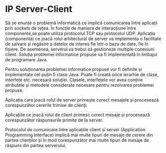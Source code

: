 # IP Server-Client
Să se enunțe o problemă informatică ce implică comunicarea între aplicații prin sockets de rețea. În funcție de maniera de interacțiune între componente,se poate utiliza protocolul TCP sau protocolul UDP. Aplicația (componenta) ce joacă rolul arhitectural de server va implementa o facilitate de salvare și regăsire a datelor de interes fie într-o baza de date, fie în fișiere. De asemenea, serverul va trebui să gestioneze multiple conexiuni client.
Soluția problemei informatice propuse va fi implementată în limbajul de programare Java.

Pentru soluționarea problemei informatice propuse vor fi definite și implementate
cel puțin 5 clase Java. Poate fi creată orice ierarhie de clase, interfețe etc. necesară soluției.
Clasele, interfețele vor avea conține atributele și metodele considerate necesare pentru
rezolvarea problemei propuse.

Aplicația care joacă rolul de server primește corect mesajele și procesează corespunzător cererile trimise de clienți.

Aplicațiile ce joacă rolul de client primesc corect mesaje și procesează corespunzător răspunsurile primite de la server.

Protocolul de comunicare între aplicațiile client și server (Application Programming Interface) implică mai multe tipuri de mesaje de cerere din partea clienților și în mod corespunzător mai multe tipuri de mesaje de răspuns din partea serverului.
